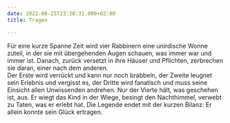 ```yaml
---
date: 2022-06-25T23:28:31.000+02:00
title: Tragen

---
```

Für eine kurze Spanne Zeit wird vier Rabbinern eine unirdische Wonne zuteil, in der sie mit übergehenden Augen schauen, was immer war und immer ist. Danach, zurück versetzt in ihre Häuser und Pflichten, zerbrechen sie daran, einer nach dem anderen.  
Der Erste wird verrückt und kann nur noch brabbeln, der Zweite leugnet sein Erlebnis und vergisst es, der Dritte wird fanatisch und muss seine Einsicht allen Unwissenden andrehen. Nur der Vierte hält, was geschehen ist, aus. Er wiegt das Kind in der Wiege, besingt den Nachthimmel, verwebt zu Taten, was er erlebt hat. Die Legende endet mit der kurzen Bilanz: Er allein konnte sein Glück ertragen.